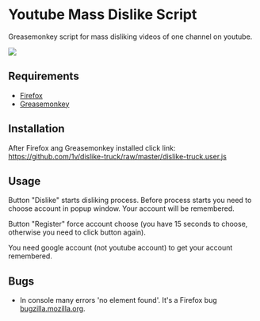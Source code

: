 # Youtube Mass Dislike Script

Greasemonkey script for mass disliking videos of one channel on youtube.

![](http://img-fotki.yandex.ru/get/61897/203537249.15/0_15bc3d_c0b10cf9_orig.png)

## Requirements
* [Firefox](https://www.mozilla.org/firefox/new/)
* [Greasemonkey](https://addons.mozilla.org/firefox/addon/greasemonkey/)

## Installation
After Firefox ang Greasemonkey installed click link: https://github.com/1v/dislike-truck/raw/master/dislike-truck.user.js

## Usage

Button "Dislike" starts disliking process. Before process starts you need to choose account in popup window. Your account will be remembered.

Button "Register" force account choose (you have 15 seconds to choose, otherwise you need to click button again).

You need google account (not youtube account) to get your account remembered.

## Bugs

* In console many errors 'no element found'. It's a Firefox bug [bugzilla.mozilla.org](https://bugzilla.mozilla.org/show_bug.cgi?id=884693).
